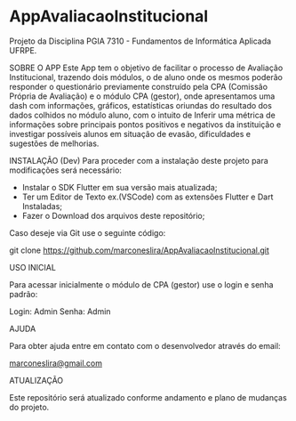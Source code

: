 # AppAvaliacaoInstitucional
Projeto da Disciplina PGIA 7310 - Fundamentos de Informática Aplicada UFRPE.

SOBRE O APP
   Este App tem o objetivo de facilitar o processo de Avaliação Institucional, trazendo dois módulos, o de aluno onde os mesmos poderão responder o questionário previamente construído pela CPA (Comissão Própria de Avaliação) e o módulo CPA (gestor), onde apresentamos uma dash com informações, gráficos, estatísticas oriundas do resultado dos dados colhidos no módulo aluno, com o intuito de Inferir uma métrica de informações sobre principais pontos positivos e negativos da instituição e investigar possíveis alunos em situação de evasão, dificuldades e sugestões de melhorias.

INSTALAÇÃO (Dev)
  Para proceder com a instalação deste projeto para modificações será necessário:

  - Instalar o SDK Flutter em sua versão mais atualizada;
  - Ter um Editor de Texto ex.(VSCode) com as extensões Flutter e Dart Instaladas;
  - Fazer o Download dos arquivos deste repositório;

  Caso deseje via Git use o seguinte código:

  git clone https://github.com/marconeslira/AppAvaliacaoInstitucional.git

USO INICIAL

  Para acessar inicialmente o módulo de CPA (gestor) use o login e senha padrão:

  Login: Admin
  Senha: Admin

AJUDA

  Para obter ajuda entre em contato com o desenvolvedor através do email: 

  marconeslira@gmail.com

ATUALIZAÇÃO

  Este repositório será atualizado conforme andamento e plano de mudanças do projeto.